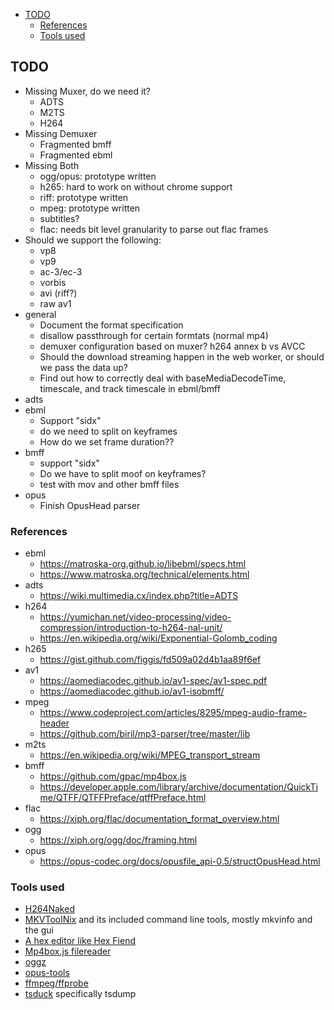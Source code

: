 <!-- START doctoc generated TOC please keep comment here to allow auto update -->
<!-- DON'T EDIT THIS SECTION, INSTEAD RE-RUN doctoc TO UPDATE -->


- [TODO](#todo)
  - [References](#references)
  - [Tools used](#tools-used)

<!-- END doctoc generated TOC please keep comment here to allow auto update -->

## TODO
* Missing Muxer, do we need it?
  * ADTS
  * M2TS
  * H264
* Missing Demuxer
  * Fragmented bmff
  * Fragmented ebml
* Missing Both
  * ogg/opus: prototype written
  * h265: hard to work on without chrome support
  * riff: prototype written
  * mpeg: prototype written
  * subtitles?
  * flac: needs bit level granularity to parse out flac frames
* Should we support the following:
  * vp8
  * vp9
  * ac-3/ec-3
  * vorbis
  * avi (riff?)
  * raw av1
* general
  * Document the format specification
  * disallow passthrough for certain formtats (normal mp4)
  * demuxer configuration based on muxer? h264 annex b vs AVCC
  * Should the download streaming happen in the web worker, or should we pass the data up?
  * Find out how to correctly deal with baseMediaDecodeTime, timescale, and track timescale in ebml/bmff
* adts
* ebml
  * Support "sidx"
  * do we need to split on keyframes
  * How do we set frame duration??
* bmff
  * support "sidx"
  * Do we have to split moof on keyframes?
  * test with mov and other bmff files
* opus
  * Finish OpusHead parser

### References
* ebml
  * https://matroska-org.github.io/libebml/specs.html
  * https://www.matroska.org/technical/elements.html
* adts
  * https://wiki.multimedia.cx/index.php?title=ADTS
* h264
  * https://yumichan.net/video-processing/video-compression/introduction-to-h264-nal-unit/
  * https://en.wikipedia.org/wiki/Exponential-Golomb_coding
* h265
  * https://gist.github.com/figgis/fd509a02d4b1aa89f6ef
* av1
  * https://aomediacodec.github.io/av1-spec/av1-spec.pdf
  * https://aomediacodec.github.io/av1-isobmff/
* mpeg
  * https://www.codeproject.com/articles/8295/mpeg-audio-frame-header
  * https://github.com/biril/mp3-parser/tree/master/lib
* m2ts
  * https://en.wikipedia.org/wiki/MPEG_transport_stream
* bmff
  * https://github.com/gpac/mp4box.js
  * https://developer.apple.com/library/archive/documentation/QuickTime/QTFF/QTFFPreface/qtffPreface.html
* flac
  * https://xiph.org/flac/documentation_format_overview.html
* ogg
  * https://xiph.org/ogg/doc/framing.html
* opus
  * https://opus-codec.org/docs/opusfile_api-0.5/structOpusHead.html

### Tools used
* [H264Naked](https://github.com/shi-yan/H264Naked)
* [MKVToolNix](https://mkvtoolnix.download/) and its included command line tools, mostly mkvinfo and the gui
* [A hex editor like Hex Fiend](https://github.com/ridiculousfish/HexFiend)
* [Mp4box.js filereader](https://gpac.github.io/mp4box.js/test/filereader.html)
* [oggz](https://wiki.xiph.org/Oggz)
* [opus-tools](https://opus-codec.org/downloads/)
* [ffmpeg/ffprobe](https://ffmpeg.org/)
* [tsduck](https://tsduck.io/) specifically tsdump
